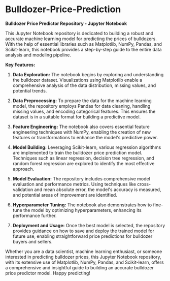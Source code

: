 # Bulldozer-Price-Prediction

**Bulldozer Price Predictor Repository - Jupyter Notebook**

This Jupyter Notebook repository is dedicated to building a robust and accurate machine learning model for predicting the prices of bulldozers. With the help of essential libraries such as Matplotlib, NumPy, Pandas, and Scikit-learn, this notebook provides a step-by-step guide to the entire data analysis and modeling pipeline.

**Key Features:**
1. **Data Exploration:** The notebook begins by exploring and understanding the bulldozer dataset. Visualizations using Matplotlib enable a comprehensive analysis of the data distribution, missing values, and potential trends.

2. **Data Preprocessing:** To prepare the data for the machine learning model, the repository employs Pandas for data cleaning, handling missing values, and encoding categorical features. This ensures the dataset is in a suitable format for building a predictive model.

3. **Feature Engineering:** The notebook also covers essential feature engineering techniques with NumPy, enabling the creation of new features or transformations to enhance the model's predictive power.

4. **Model Building:** Leveraging Scikit-learn, various regression algorithms are implemented to train the bulldozer price prediction model. Techniques such as linear regression, decision tree regression, and random forest regression are explored to identify the most effective approach.

5. **Model Evaluation:** The repository includes comprehensive model evaluation and performance metrics. Using techniques like cross-validation and mean absolute error, the model's accuracy is measured, and potential areas of improvement are identified.

6. **Hyperparameter Tuning:** The notebook also demonstrates how to fine-tune the model by optimizing hyperparameters, enhancing its performance further.

7. **Deployment and Usage:** Once the best model is selected, the repository provides guidance on how to save and deploy the trained model for future use, enabling straightforward price predictions for bulldozer buyers and sellers.

Whether you are a data scientist, machine learning enthusiast, or someone interested in predicting bulldozer prices, this Jupyter Notebook repository, with its extensive use of Matplotlib, NumPy, Pandas, and Scikit-learn, offers a comprehensive and insightful guide to building an accurate bulldozer price predictor model. Happy predicting!
